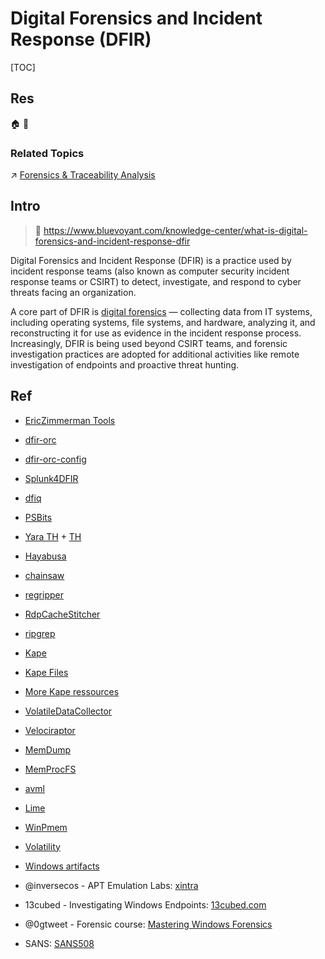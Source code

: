 # Digital Forensics and Incident Response (DFIR)

[TOC]



## Res
🏠 
🚧 


### Related Topics
↗ [Forensics & Traceability Analysis](../Forensics%20&%20Traceability%20Analysis/Forensics%20&%20Traceability%20Analysis.md)



## Intro
> 🔗 https://www.bluevoyant.com/knowledge-center/what-is-digital-forensics-and-incident-response-dfir

Digital Forensics and Incident Response (DFIR) is a practice used by incident response teams (also known as computer security incident response teams or CSIRT) to detect, investigate, and respond to cyber threats facing an organization. 

A core part of DFIR is [digital forensics](https://www.bluevoyant.com/knowledge-center/understanding-digital-forensics-process-techniques-and-tools) — collecting data from IT systems, including operating systems, file systems, and hardware, analyzing it, and reconstructing it for use as evidence in the incident response process. Increasingly, DFIR is being used beyond CSIRT teams, and forensic investigation practices are adopted for additional activities like remote investigation of endpoints and proactive threat hunting.



## Ref
[Security lists for SOC detections | github]: https://github.com/mthcht/awesome-lists?tab=readme-ov-file

- [EricZimmerman Tools](https://ericzimmerman.github.io/#!index.md)
- [dfir-orc](https://github.com/dfir-orc)
- [dfir-orc-config](https://github.com/DFIR-ORC/dfir-orc-config)
- [Splunk4DFIR](https://github.com/mf1d3l/Splunk4DFIR)
- [dfiq](https://github.com/google/dfiq)
- [PSBits](https://github.com/gtworek/PSBits)
- [Yara TH](https://github.com/mthcht/ThreatHunting-Keywords-yara-rules) + [TH](https://github.com/mthcht/ThreatHunting-Keywords)
- [Hayabusa](https://github.com/Yamato-Security/hayabusa)
- [chainsaw](https://github.com/WithSecureLabs/chainsaw)
- [regripper](https://github.com/warewolf/regripper)
- [RdpCacheStitcher](https://github.com/BSI-Bund/RdpCacheStitcher)
- [ripgrep](https://github.com/BurntSushi/ripgrep)
- [Kape](https://www.kroll.com/en/insights/publications/cyber/kroll-artifact-parser-extractor-kape)
- [Kape Files](https://github.com/EricZimmerman/KapeFiles)
- [More Kape ressources](https://github.com/AndrewRathbun/Awesome-KAPE)
- [VolatileDataCollector](https://github.com/gtworek/VolatileDataCollector)
- [Velociraptor](https://github.com/Velocidex/velociraptor)
- [MemDump](https://nircmd.nirsoft.net/memdump.html)
- [MemProcFS](https://github.com/ufrisk/MemProcFS)
- [avml](https://github.com/microsoft/avml)
- [Lime](https://github.com/504ensicsLabs/LiME)
- [WinPmem](https://github.com/Velocidex/WinPmem)
- [Volatility](https://github.com/volatilityfoundation/volatility3/)
- [Windows artifacts](https://github.com/Psmths/windows-forensic-artifacts)

- @inversecos - APT Emulation Labs: [xintra](https://www.xintra.org/labs)
- 13cubed - Investigating Windows Endpoints: [13cubed.com](https://training.13cubed.com/investigating-windows-endpoints)
- @0gtweet - Forensic course: [Mastering Windows Forensics](https://grzegorz-tworek-s-school.teachable.com/)
- SANS: [SANS508](https://www.sans.org/cyber-security-courses/advanced-incident-response-threat-hunting-training/)

[What is Digital Forensics and Incident Response (DFIR)?]: https://www.bluevoyant.com/knowledge-center/what-is-digital-forensics-and-incident-response-dfir